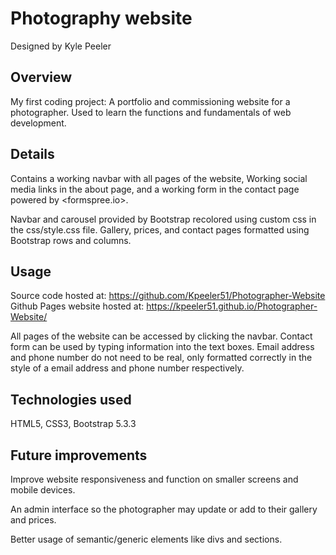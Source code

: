 # Photography website

Designed by Kyle Peeler

## Overview

My first coding project: A portfolio and
commissioning website for a photographer. Used to learn the functions and fundamentals
of web development.

## Details

Contains a working navbar with all pages of the website, Working social media links in the
about page, and a working form in the contact page powered by <formspree.io>.

Navbar and carousel provided by Bootstrap recolored using custom css in the css/style.css file.
Gallery, prices, and contact pages formatted using Bootstrap rows and columns.

## Usage

Source code hosted at: <https://github.com/Kpeeler51/Photographer-Website>
Github Pages website hosted at: <https://kpeeler51.github.io/Photographer-Website/>

All pages of the website can be accessed by clicking the navbar.
Contact form can be used by typing information into the text boxes. Email address and phone number do not need to be real, only formatted correctly in the style of a email address and phone number respectively.

## Technologies used

HTML5,  CSS3, Bootstrap 5.3.3

## Future improvements

Improve website responsiveness and function on smaller screens and mobile devices.

An admin interface so the photographer may update or add to their gallery and prices.

Better usage of semantic/generic elements like divs and sections.

